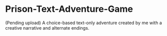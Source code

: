 # Prison-Text-Adventure-Game
(Pending upload) A choice-based text-only adventure created by me with a creative narrative and alternate endings.
